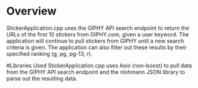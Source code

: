 # Overview
StickerApplication.cpp uses the GIPHY API search endpoint to return the URLs of the first 10 stickers from GIPHY.com, given a user keyword. The application will continue to pull stickers from GIPHY until a new search criteria is given. The application can also filter out these results by their specified ranking (g, pg, pg-13, r).

#Libraries Used 
StickerApplication.cpp uses Asio (non-boost) to pull data from the GIPHY API search endpoint and the nlohmann JSON library to parse out the resulting data. 
